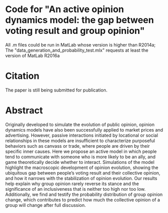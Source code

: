 # Code for "An active opinion dynamics model: the gap between voting result and group opinion"
All .m files could be run in MatLab whose version is higher than R2014a;
The "data_generation_and_probability_test.mlx" requests at least the version of MatLab R2016a
# Citation
The paper is still being submitted for publication.
# Abstract
Originally developed to simulate the evolution of public opinion, opinion dynamics models have also been successfully applied to market prices and advertising. However, passive interactions initiated by locational or social relationships in these models are insufficient to characterize purposeful behaviors such as canvass or trade, where people are driven by their specific inner causes. Here we propose an active model in which people tend to communicate with someone who is more likely to be an ally, and game theoretically decide whether to interact. Simulations of the model highlight the macroscopic development of opinion evolution, showing the ubiquitous gap between people’s voting result and their collective opinion, and how it narrows with the stabilization of opinion evolution. Our results help explain why group opinion rarely reverse its stance and the significance of an inclusiveness that is neither too high nor too low. Additionally, we find and testify the probability distribution of group opinion change, which contributes to predict how much the collective opinion of a group will change after full discussion.
